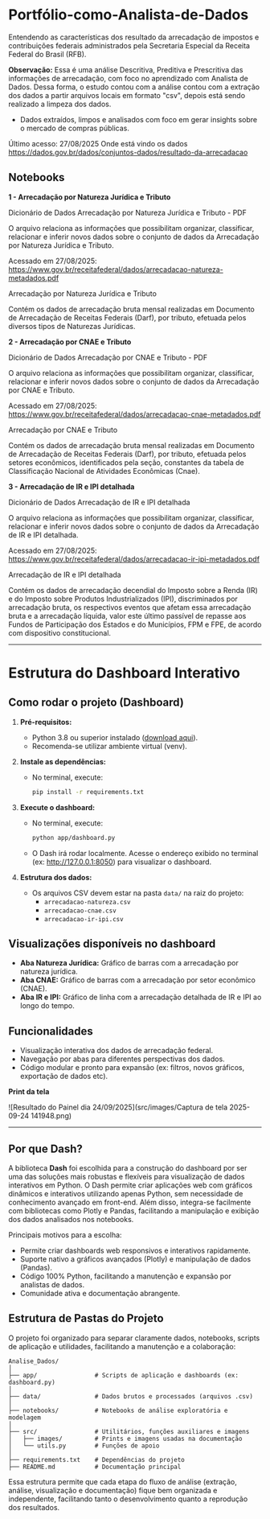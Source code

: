 # Portfólio-como-Analista-de-Dados
Entendendo as características dos resultado da arrecadação de impostos e contribuições federais administrados pela Secretaria Especial da Receita Federal do Brasil (RFB).

**Observação:** Essa é uma análise Descritiva, Preditiva e Prescritiva das informações de arrecadação, com foco no aprendizado com Analista de Dados. Dessa forma, o estudo contou com a análise contou com a extração dos dados a partir arquivos locais em formato "csv", depois está sendo realizado a limpeza dos dados. 

- Dados extraídos, limpos e analisados com foco em gerar insights sobre o mercado de compras públicas.


Último acesso: 27/08/2025
Onde está vindo os dados https://dados.gov.br/dados/conjuntos-dados/resultado-da-arrecadacao

## **Notebooks**

**1 - Arrecadação por Natureza Jurídica e Tributo**

Dicionário de Dados Arrecadação por Natureza Jurídica e Tributo - PDF

O arquivo relaciona as informações que possibilitam organizar, classificar, relacionar e inferir novos dados sobre o conjunto de dados da Arrecadação por Natureza Jurídica e Tributo.

Acessado em 27/08/2025: https://www.gov.br/receitafederal/dados/arrecadacao-natureza-metadados.pdf

Arrecadação por Natureza Jurídica e Tributo

Contém os dados de arrecadação bruta mensal realizadas em Documento de Arrecadação de Receitas Federais (Darf), por tributo, efetuada pelos diversos tipos de Naturezas Jurídicas.

**2 - Arrecadação por CNAE e Tributo**

Dicionário de Dados Arrecadação por CNAE e Tributo - PDF

O arquivo relaciona as informações que possibilitam organizar, classificar, relacionar e inferir novos dados sobre o conjunto de dados da Arrecadação por CNAE e Tributo.

Acessado em 27/08/2025: https://www.gov.br/receitafederal/dados/arrecadacao-cnae-metadados.pdf

Arrecadação por CNAE e Tributo

Contém os dados de arrecadação bruta mensal realizadas em Documento de Arrecadação de Receitas Federais (Darf), por tributo, efetuada pelos setores econômicos, identificados pela seção, constantes da tabela de Classificação Nacional de Atividades Econômicas (Cnae).

**3 - Arrecadação de IR e IPI detalhada**

Dicionário de Dados Arrecadação de IR e IPI detalhada

O arquivo relaciona as informações que possibilitam organizar, classificar, relacionar e inferir novos dados sobre o conjunto de dados da Arrecadação de IR e IPI detalhada.

Acessado em 27/08/2025: https://www.gov.br/receitafederal/dados/arrecadacao-ir-ipi-metadados.pdf

Arrecadação de IR e IPI detalhada

Contém os dados de arrecadação decendial do Imposto sobre a Renda (IR) e do Imposto sobre Produtos Industrializados (IPI), discriminados por arrecadação bruta, os respectivos eventos que afetam essa arrecadação bruta e a arrecadação líquida, valor este último passível de repasse aos Fundos de Participação dos Estados e do Municípios, FPM e FPE, de acordo com dispositivo constitucional.
______

# Estrutura do Dashboard Interativo

## Como rodar o projeto (Dashboard)

1. **Pré-requisitos:**
	- Python 3.8 ou superior instalado ([download aqui](https://www.python.org/downloads/)).
	- Recomenda-se utilizar ambiente virtual (venv).

2. **Instale as dependências:**
	- No terminal, execute:
	  ```bash
	  pip install -r requirements.txt
	  ```

3. **Execute o dashboard:**
	- No terminal, execute:
	  ```bash
	  python app/dashboard.py
	  ```
	- O Dash irá rodar localmente. Acesse o endereço exibido no terminal (ex: http://127.0.0.1:8050) para visualizar o dashboard.

4. **Estrutura dos dados:**
	- Os arquivos CSV devem estar na pasta `data/` na raiz do projeto:
	  - `arrecadacao-natureza.csv`
	  - `arrecadacao-cnae.csv`
	  - `arrecadacao-ir-ipi.csv`

## Visualizações disponíveis no dashboard

- **Aba Natureza Jurídica:** Gráfico de barras com a arrecadação por natureza jurídica.
- **Aba CNAE:** Gráfico de barras com a arrecadação por setor econômico (CNAE).
- **Aba IR e IPI:** Gráfico de linha com a arrecadação detalhada de IR e IPI ao longo do tempo.

## Funcionalidades

- Visualização interativa dos dados de arrecadação federal.
- Navegação por abas para diferentes perspectivas dos dados.
- Código modular e pronto para expansão (ex: filtros, novos gráficos, exportação de dados etc).

**Print da tela**

![Resultado do Painel dia 24/09/2025](src/images/Captura de tela 2025-09-24 141948.png)

---

## Por que Dash?

A biblioteca **Dash** foi escolhida para a construção do dashboard por ser uma das soluções mais robustas e flexíveis para visualização de dados interativos em Python. O Dash permite criar aplicações web com gráficos dinâmicos e interativos utilizando apenas Python, sem necessidade de conhecimento avançado em front-end. Além disso, integra-se facilmente com bibliotecas como Plotly e Pandas, facilitando a manipulação e exibição dos dados analisados nos notebooks.

Principais motivos para a escolha:
- Permite criar dashboards web responsivos e interativos rapidamente.
- Suporte nativo a gráficos avançados (Plotly) e manipulação de dados (Pandas).
- Código 100% Python, facilitando a manutenção e expansão por analistas de dados.
- Comunidade ativa e documentação abrangente.

## Estrutura de Pastas do Projeto

O projeto foi organizado para separar claramente dados, notebooks, scripts de aplicação e utilidades, facilitando a manutenção e a colaboração:

```
Analise_Dados/
│
├── app/                # Scripts de aplicação e dashboards (ex: dashboard.py)
│
├── data/               # Dados brutos e processados (arquivos .csv)
│
├── notebooks/          # Notebooks de análise exploratória e modelagem
│
├── src/                # Utilitários, funções auxiliares e imagens
│   ├── images/         # Prints e imagens usadas na documentação
│   └── utils.py        # Funções de apoio
│
├── requirements.txt    # Dependências do projeto
├── README.md           # Documentação principal
```

Essa estrutura permite que cada etapa do fluxo de análise (extração, análise, visualização e documentação) fique bem organizada e independente, facilitando tanto o desenvolvimento quanto a reprodução dos resultados.